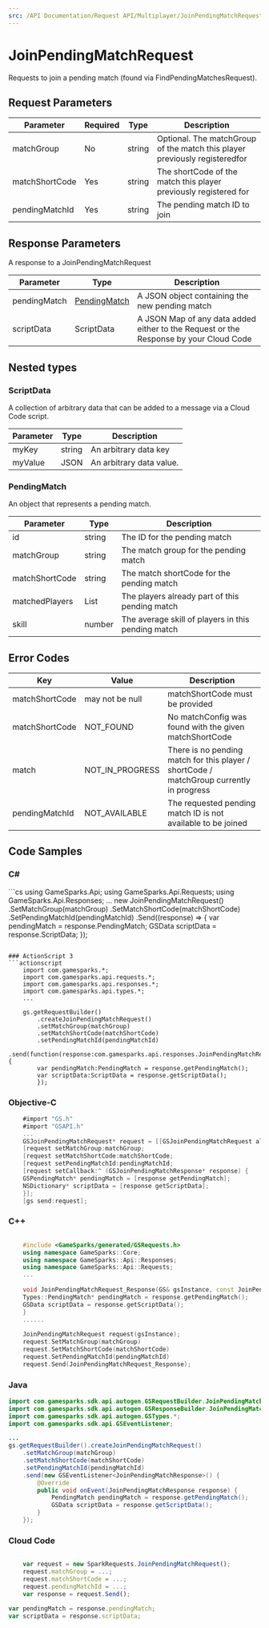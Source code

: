 ```yaml
---
src: /API Documentation/Request API/Multiplayer/JoinPendingMatchRequest.md
---
```


# JoinPendingMatchRequest


Requests to join a pending match (found via FindPendingMatchesRequest).


## Request Parameters

Parameter | Required | Type | Description
--------- | -------- | ---- | -----------
matchGroup | No | string | Optional. The matchGroup of the match this player previously registeredfor
matchShortCode | Yes | string | The shortCode of the match this player previously registered for
pendingMatchId | Yes | string | The pending match ID to join

## Response Parameters


A response to a JoinPendingMatchRequest

Parameter | Type | Description
--------- | ---- | -----------
pendingMatch | [PendingMatch](#pendingmatch) | A JSON object containing the new pending match
scriptData | ScriptData | A JSON Map of any data added either to the Request or the Response by your Cloud Code

## Nested types

### ScriptData

A collection of arbitrary data that can be added to a message via a Cloud Code script.

Parameter | Type | Description
--------- | ---- | -----------
myKey | string | An arbitrary data key
myValue | JSON | An arbitrary data value.

### PendingMatch

An object that represents a pending match.

Parameter | Type | Description
--------- | ---- | -----------
id | string | The ID for the pending match
matchGroup | string | The match group for the pending match
matchShortCode | string | The match shortCode for the pending match
matchedPlayers | List | The players already part of this pending match
skill | number | The average skill of players in this pending match

## Error Codes

Key | Value | Description
--------- | ----------- | -----------
matchShortCode | may not be null | matchShortCode must be provided
matchShortCode | NOT_FOUND | No matchConfig was found with the given matchShortCode
match | NOT_IN_PROGRESS | There is no pending match for this player / shortCode / matchGroup currently in progress
pendingMatchId | NOT_AVAILABLE | The requested pending match ID is not available to be joined

## Code Samples

<h3>C#</h3>
```cs
	using GameSparks.Api;
	using GameSparks.Api.Requests;
	using GameSparks.Api.Responses;
	...
	new JoinPendingMatchRequest()
		.SetMatchGroup(matchGroup)
		.SetMatchShortCode(matchShortCode)
		.SetPendingMatchId(pendingMatchId)
		.Send((response) => {
		var pendingMatch = response.PendingMatch; 
		GSData scriptData = response.ScriptData; 
		});

```

### ActionScript 3
```actionscript
	import com.gamesparks.*;
	import com.gamesparks.api.requests.*;
	import com.gamesparks.api.responses.*;
	import com.gamesparks.api.types.*;
	...
	
	gs.getRequestBuilder()
	    .createJoinPendingMatchRequest()
		.setMatchGroup(matchGroup)
		.setMatchShortCode(matchShortCode)
		.setPendingMatchId(pendingMatchId)
		.send(function(response:com.gamesparks.api.responses.JoinPendingMatchResponse):void {
		var pendingMatch:PendingMatch = response.getPendingMatch(); 
		var scriptData:ScriptData = response.getScriptData(); 
		});

```

### Objective-C
```objectivec
	#import "GS.h"
	#import "GSAPI.h"
	...
	GSJoinPendingMatchRequest* request = [[GSJoinPendingMatchRequest alloc] init];
	[request setMatchGroup:matchGroup;
	[request setMatchShortCode:matchShortCode;
	[request setPendingMatchId:pendingMatchId;
	[request setCallback:^ (GSJoinPendingMatchResponse* response) {
	GSPendingMatch* pendingMatch = [response getPendingMatch]; 
	NSDictionary* scriptData = [response getScriptData]; 
	}];
	[gs send:request];

```

### C++
```cpp

	#include <GameSparks/generated/GSRequests.h>
	using namespace GameSparks::Core;
	using namespace GameSparks::Api::Responses;
	using namespace GameSparks::Api::Requests;
	...
	
	void JoinPendingMatchRequest_Response(GS& gsInstance, const JoinPendingMatchResponse& response) {
	Types::PendingMatch* pendingMatch = response.getPendingMatch(); 
	GSData scriptData = response.getScriptData(); 
	}
	......
	
	JoinPendingMatchRequest request(gsInstance);
	request.SetMatchGroup(matchGroup)
	request.SetMatchShortCode(matchShortCode)
	request.SetPendingMatchId(pendingMatchId)
	request.Send(JoinPendingMatchRequest_Response);
```

### Java
```java
import com.gamesparks.sdk.api.autogen.GSRequestBuilder.JoinPendingMatchRequest;
import com.gamesparks.sdk.api.autogen.GSResponseBuilder.JoinPendingMatchResponse;
import com.gamesparks.sdk.api.autogen.GSTypes.*;
import com.gamesparks.sdk.api.GSEventListener;

...
gs.getRequestBuilder().createJoinPendingMatchRequest()
	.setMatchGroup(matchGroup)
	.setMatchShortCode(matchShortCode)
	.setPendingMatchId(pendingMatchId)
	.send(new GSEventListener<JoinPendingMatchResponse>() {
		@Override
		public void onEvent(JoinPendingMatchResponse response) {
			PendingMatch pendingMatch = response.getPendingMatch(); 
			GSData scriptData = response.getScriptData(); 
		}
	});

```

### Cloud Code
```javascript

	var request = new SparkRequests.JoinPendingMatchRequest();
	request.matchGroup = ...;
	request.matchShortCode = ...;
	request.pendingMatchId = ...;
	var response = request.Send();
	
var pendingMatch = response.pendingMatch; 
var scriptData = response.scriptData; 
```


